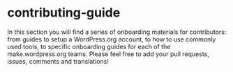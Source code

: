 # contributing-guide

In this section you will find a series of onboarding materials for contributors: from guides to setup a WordPress.org account, to how to use commonly used tools, to specific onboarding guides for each of the make.wordpress.org teams.
Please feel free to add your pull requests, issues, comments and translations!
